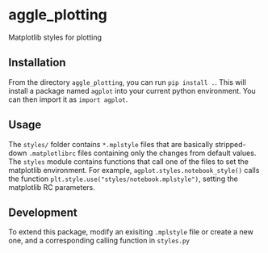 # aggle_plotting
Matplotlib styles for plotting

## Installation
From the directory `aggle_plotting`, you can run `pip install .`. This will install a package named `agplot` into your current python environment. You can then import it as `import agplot`. 

## Usage
The `styles/` folder contains `*.mplstyle` files that are basically stripped-down `.matplotlibrc` files containing only the changes from default values. 
The `styles` module contains functions that call one of the files to set the matplotlib environment. For example, `agplot.styles.notebook_style()` calls the function `plt.style.use("styles/notebook.mplstyle")`, setting the matplotlib RC parameters. 

## Development
To extend this package, modify an exisiting `.mplstyle` file or create a new one, and a corresponding calling function in `styles.py`
